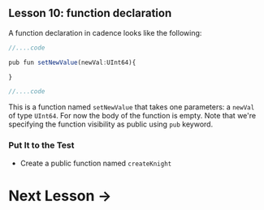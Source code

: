 ## **Lesson 10: function declaration**

A function declaration in cadence looks like the following:

```jsx
//....code

pub fun setNewValue(newVal:UInt64){

}

//....code

```

This is a function named `setNewValue` that takes one parameters: a `newVal`  of type `UInt64`. For now the body of the function is empty. Note that we're specifying the function visibility as public using `pub` keyword.

### Put It to the Test

- Create a public function named `createKnight`

# Next Lesson →

